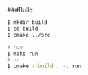 ###Build
```sh
$ mkdir build
$ cd build
$ cmake ../src

# run
$ make run
# or
$ cmake --build . -t run
```
